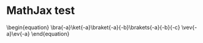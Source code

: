 # MathJax test

\begin{equation}
    \bra{-a}\ket{-a}\braket{-a}{-b}\brakets{-a}{-b}{-c}
    \vev{-a}\ev{-a}
\end{equation}